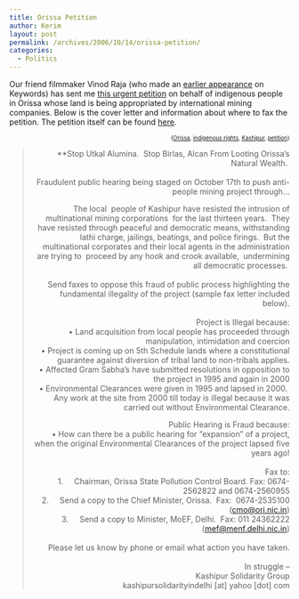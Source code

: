 ```yaml
---
title: Orissa Petition
author: Kerim
layout: post
permalink: /archives/2006/10/14/orissa-petition/
categories:
  - Politics
---
```

Our friend filmmaker Vinod Raja (who made an <a href="http://test.oxus.net/archives/2005/06/23/whats-happening-in-kashipur-invited-post/" onclick="_gaq.push(['_trackEvent', 'outbound-article', 'http://test.oxus.net/archives/2005/06/23/whats-happening-in-kashipur-invited-post/', 'earlier appearance']);" >earlier appearance</a> on Keywords) has sent me <a href="http://docs.google.com/View?docid=dfqcv2wx_33ch9vn2" onclick="_gaq.push(['_trackEvent', 'outbound-article', 'http://docs.google.com/View?docid=dfqcv2wx_33ch9vn2', 'this urgent petition']);" >this urgent petition</a> on behalf of indigenous people in Orissa whose land is being appropriated by international mining companies. Below is the cover letter and information about where to fax the petition. The petition itself can be found <a href="http://docs.google.com/View?docid=dfqcv2wx_33ch9vn2" onclick="_gaq.push(['_trackEvent', 'outbound-article', 'http://docs.google.com/View?docid=dfqcv2wx_33ch9vn2', 'here']);" >here</a>.  
<!-- technorati tags start -->

<div style="text-align:right;">
  <span style="font-size:x-small;">{<a href="http://www.technorati.com/tag/Orissa" onclick="_gaq.push(['_trackEvent', 'outbound-article', 'http://www.technorati.com/tag/Orissa', 'Orissa']);"  rel="tag">Orissa</a>, <a href="http://www.technorati.com/tag/indigenous rights" onclick="_gaq.push(['_trackEvent', 'outbound-article', 'http://www.technorati.com/tag/indigenous rights', 'indigenous rights']);"  rel="tag">indigenous rights</a>, <a href="http://www.technorati.com/tag/Kashipur" onclick="_gaq.push(['_trackEvent', 'outbound-article', 'http://www.technorati.com/tag/Kashipur', 'Kashipur']);"  rel="tag">Kashipur</a>, <a href="http://www.technorati.com/tag/petition" onclick="_gaq.push(['_trackEvent', 'outbound-article', 'http://www.technorati.com/tag/petition', 'petition']);"  rel="tag">petition</a>}</span>


<!-- technorati tags end -->

  
<!--more-->

> **Stop Utkal Alumina.  Stop Birlas, Alcan From Looting Orissa’s Natural Wealth.   
>    
> Fraudulent public hearing being staged on October 17th to push anti-people mining project through… 
> 
> The local  people of Kashipur have resisted the intrusion of multinational mining corporations  for the last thirteen years.  They have resisted through peaceful and democratic means, withstanding lathi charge, jailings, beatings, and police firings.  But the multinational corporates and their local agents in the administration are trying to  proceed by any hook and crook available,  undermining all democratic processes.   
>    
> Send faxes to oppose this fraud of public process highlighting the fundamental illegality of the project (sample fax letter included below).  
>    
> Project is Illegal because:  
> • Land acquisition from local people has proceeded through manipulation, intimidation and coercion  
> • Project is coming up on 5th Schedule lands where a constitutional guarantee against diversion of tribal land to non-tribals applies.  
> • Affected Gram Sabha’s have submitted resolutions in opposition to the project in 1995 and again in 2000  
> • Environmental Clearances were given in 1995 and lapsed in 2000.  Any work at the site from 2000 till today is illegal because it was carried out without Environmental Clearance.
> 
> Public Hearing is Fraud because:  
> • How can there be a public hearing for &#8220;expansion&#8221; of a project, when the original Environmental Clearances of the project lapsed five years ago!  
>    
> Fax to:  
> 1.     Chairman, Orissa State Pollution Control Board. Fax: 0674-2562822 and 0674-2560955  
> 2.     Send a copy to the Chief Minister, Orissa.  Fax:  0674-2535100 (cmo@ori.nic.in)  
> 3.     Send a copy to Minister, MoEF, Delhi.  Fax: 011 24362222 (mef@menf.delhi.nic.in)  
>    
> Please let us know by phone or email what action you have taken.  
>    
> In struggle &#8211;  
> Kashipur Solidarity Group  
> kashipursolidarityindelhi [at] yahoo [dot] com  
> </strong></blockquote> 
> 
> <div id="themify_builder_content-2528" class="themify_builder_content themify_builder themify_builder_front">
>

> 
>